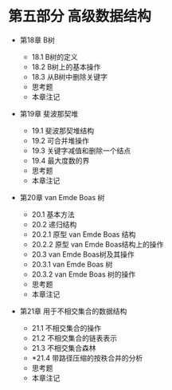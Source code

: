 # 第五部分 高级数据结构

- 第18章 B树
  - 18.1 B树的定义
  - 18.2 B树上的基本操作
  - 18.3 从B树中删除关键字
  - 思考题
  - 本章注记
- 第19章 斐波那契堆
  - 19.1 斐波那契堆结构
  - 19.2 可合并堆操作
  - 19.3 关键字减值和删除一个结点
  - 19.4 最大度数的界
  - 思考题
  - 本章注记

- 第20章 van Emde Boas 树
  - 20.1 基本方法
  - 20.2 递归结构
  - 20.2.1 原型 van Emde Boas 结构
  - 20.2.2 原型 van Emde Boas结构上的操作
  - 20.3 van Emde Boas树及其操作
  - 20.3.1 van Emde Boas 树
  - 20.3.2 van Emde Boas 树的操作
  - 思考题
  - 本章注记
- 第21章 用于不相交集合的数据结构
  - 21.1 不相交集合的操作
  - 21.2 不相交集合的链表表示
  - 21.3 不相交集合森林
  - *21.4 带路径压缩的按秩合并的分析
  - 思考题
  - 本章注记